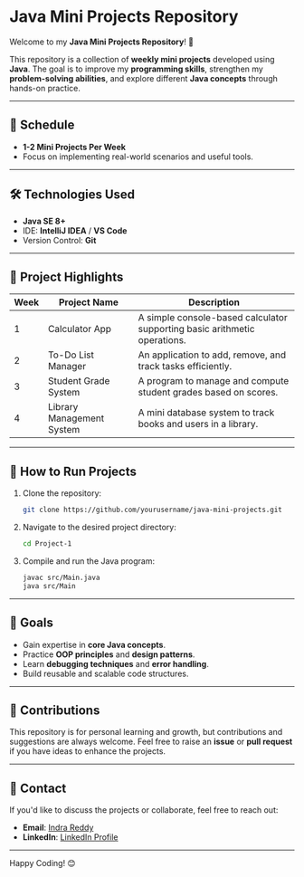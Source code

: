 # Java Mini Projects Repository

Welcome to my **Java Mini Projects Repository**! 🚀

This repository is a collection of **weekly mini projects** developed using **Java**. The goal is to improve my **programming skills**, strengthen my **problem-solving abilities**, and explore different **Java concepts** through hands-on practice.

---

## 📅 Schedule

- **1-2 Mini Projects Per Week**
- Focus on implementing real-world scenarios and useful tools.

---

## 🛠️ Technologies Used

- **Java SE 8+**
- IDE: **IntelliJ IDEA** / **VS Code**
- Version Control: **Git**

---

## 📜 Project Highlights

| Week | Project Name              | Description                                                               |
| ---- | ------------------------- | ------------------------------------------------------------------------- |
| 1    | Calculator App            | A simple console-based calculator supporting basic arithmetic operations. |
| 2    | To-Do List Manager        | An application to add, remove, and track tasks efficiently.               |
| 3    | Student Grade System      | A program to manage and compute student grades based on scores.           |
| 4    | Library Management System | A mini database system to track books and users in a library.             |

---

## 🚀 How to Run Projects

1. Clone the repository:
   ```bash
   git clone https://github.com/yourusername/java-mini-projects.git
   ```
2. Navigate to the desired project directory:
   ```bash
   cd Project-1
   ```
3. Compile and run the Java program:
   ```bash
   javac src/Main.java
   java src/Main
   ```

---

## 🌟 Goals

- Gain expertise in **core Java concepts**.
- Practice **OOP principles** and **design patterns**.
- Learn **debugging techniques** and **error handling**.
- Build reusable and scalable code structures.

---

## 🤝 Contributions

This repository is for personal learning and growth, but contributions and suggestions are always welcome. Feel free to raise an **issue** or **pull request** if you have ideas to enhance the projects.

---

## 📧 Contact

If you'd like to discuss the projects or collaborate, feel free to reach out:

- **Email**: [Indra Reddy](mailto\:reddyindra843@gmail.com)
- **LinkedIn**: [LinkedIn Profile](https://linkedin.com/in/yourprofile)

---

Happy Coding! 😊


